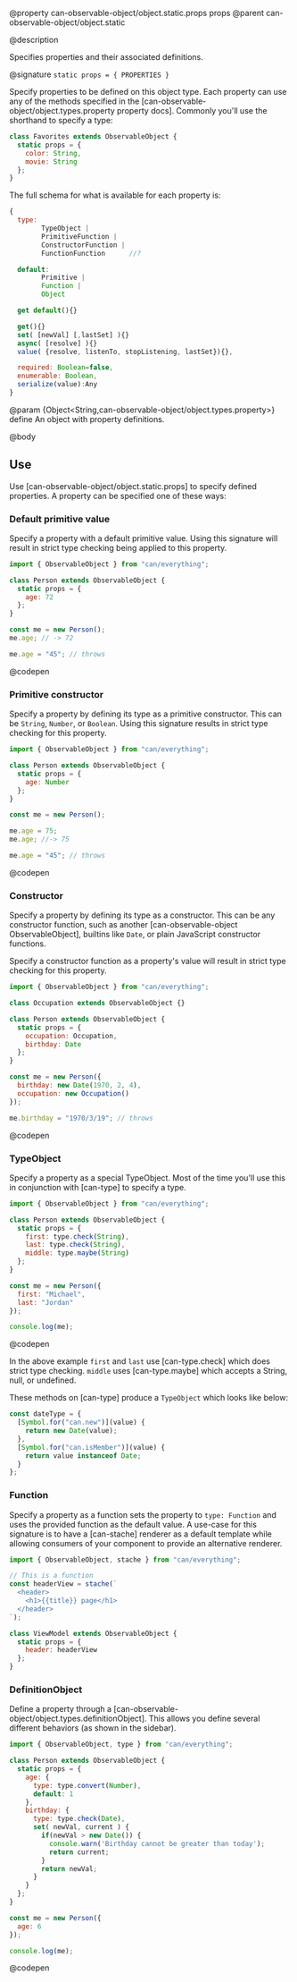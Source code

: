 @property can-observable-object/object.static.props props
@parent can-observable-object/object.static

@description

Specifies properties and their associated definitions.

@signature `static props = { PROPERTIES }`

  Specify properties to be defined on this object type. Each property can use any of the methods specified in the [can-observable-object/object.types.property property docs]. Commonly you'll use the shorthand to specify a type:

  ```js
  class Favorites extends ObservableObject {
    static props = {
      color: String,
      movie: String
    };
  }
  ```

  The full schema for what is available for each property is:

  ```js
  {
    type:
          TypeObject |
          PrimitiveFunction |
          ConstructorFunction |
          FunctionFunction      //?

    default:
          Primitive |
          Function |
          Object

    get default(){}

    get(){}
    set( [newVal] [,lastSet] ){}
    async( [resolve] ){}
    value( {resolve, listenTo, stopListening, lastSet}){},

    required: Boolean=false,
    enumerable: Boolean,
    serialize(value):Any
  }
  ```

  @param {Object<String,can-observable-object/object.types.property>} define An object with property definitions.

@body

## Use

Use [can-observable-object/object.static.props] to specify defined properties. A property can be specified one of these ways:

### Default primitive value

Specify a property with a default primitive value. Using this signature will result in strict type checking being applied to this property.

```js
import { ObservableObject } from "can/everything";

class Person extends ObservableObject {
  static props = {
    age: 72
  };
}

const me = new Person();
me.age; // -> 72

me.age = "45"; // throws
```
@codepen

### Primitive constructor

Specify a property by defining its type as a primitive constructor. This can be `String`, `Number`, or `Boolean`. Using this signature results in strict type checking for this property.

```js
import { ObservableObject } from "can/everything";

class Person extends ObservableObject {
  static props = {
    age: Number
  };
}

const me = new Person();

me.age = 75;
me.age; //-> 75

me.age = "45"; // throws
```
@codepen

### Constructor

Specify a property by defining its type as a constructor. This can be any constructor function, such as another [can-observable-object ObservableObject], builtins like `Date`, or plain JavaScript constructor functions.

Specify a constructor function as a property's value will result in strict type checking for this property.

```js
import { ObservableObject } from "can/everything";

class Occupation extends ObservableObject {}

class Person extends ObservableObject {
  static props = {
    occupation: Occupation,
    birthday: Date
  };
}

const me = new Person({
  birthday: new Date(1970, 2, 4),
  occupation: new Occupation()
});

me.birthday = "1970/3/19"; // throws
```
@codepen

### TypeObject

Specify a property as a special TypeObject. Most of the time you'll use this in conjunction with [can-type] to specify a type.

```js
import { ObservableObject } from "can/everything";

class Person extends ObservableObject {
  static props = {
    first: type.check(String),
    last: type.check(String),
    middle: type.maybe(String)
  };
}

const me = new Person({
  first: "Michael",
  last: "Jordan"
});

console.log(me);
```
@codepen

In the above example `first` and `last` use [can-type.check] which does strict type checking. `middle` uses [can-type.maybe] which accepts a String, null, or undefined.

These methods on [can-type] produce a `TypeObject` which looks like below:

```js
const dateType = {
  [Symbol.for("can.new")](value) {
    return new Date(value);
  },
  [Symbol.for("can.isMember")](value) {
    return value instanceof Date;
  }
};
```

### Function

Specify a property as a function sets the property to `type: Function` and uses the provided function as the default value. A use-case for this signature is to have a [can-stache] renderer as a default template while allowing consumers of your component to provide an alternative renderer.

```js
import { ObservableObject, stache } from "can/everything";

// This is a function
const headerView = stache(`
  <header>
    <h1>{{title}} page</h1>
  </header>
`);

class ViewModel extends ObservableObject {
  static props = {
    header: headerView
  };
}
```

### DefinitionObject

Define a property through a [can-observable-object/object.types.definitionObject]. This allows you define several different behaviors (as shown in the sidebar).

```js
import { ObservableObject, type } from "can/everything";

class Person extends ObservableObject {
  static props = {
    age: {
      type: type.convert(Number),
      default: 1
    },
    birthday: {
      type: type.check(Date),
      set( newVal, current ) {
        if(newVal > new Date()) {
          console.warn('Birthday cannot be greater than today');
          return current;
        }
        return newVal;
      }
    }
  };
}

const me = new Person({
  age: 6
});

console.log(me);
```
@codepen

